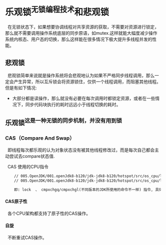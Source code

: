 # 乐观锁<sup>无锁编程技术</sup>和悲观锁
&nbsp;&nbsp;在无锁状态下，如果想要协调线程对共享资源的获取，不需要对资源进行锁定，那么就不需要调用操作系统底层的同步原语，如mutex.这样就能大幅度减少操作系统内核态、用户态的切换，那么这样能在很多情况下极大提升多线程并发的性能。


## 悲观锁
&nbsp;&nbsp;悲观锁简单来说就是操作系统将会悲观地认为如果不严格同步线程调用，那么一定会产生异常，所以互斥锁会将资源锁住，仅供一个线程调用，而阻塞其他线程。但是有如下情况:
- 大部分都是读操作，那么就没有必要在每次调用时都锁定资源，或者在一些情况下，同步代码块执行的耗时远远小于线程切换的耗时。


## 乐观锁<sup>这是一种无锁的同步机制，并没有用到锁</sup>
### CAS（Compare  And Swap）
&nbsp;&nbsp;即线程每次都乐观的认为对象状态没有被其他线程修改过，而是每次自己都会主动尝试去compare状态值.

&nbsp;&nbsp;CAS 使用的CPU指令
  ```txt
      // 005.OpenJDK/001.openJdk8-b120/jdk-jdk8-b120/hotspot/src/os_cpu/linux_x86/vm/atomic_linux_x86.inline.hpp
      // 005.OpenJDK/001.openJdk8-b120/jdk-jdk8-b120/hotspot/src/os_cpu/linux_x86/vm/atomic_linux_x86.inline.hpp

      即: lock  、 cmpxchgq/cmpxchgl(不同版本的JDK所使用的命令不一样) 指令, 具体的请看注释
  ```
#### CAS原子性
&nbsp;&nbsp;各个CPU架构都支持了原子性的CAS操作。

#### 自旋
&nbsp;&nbsp;不断重试CAS操作。